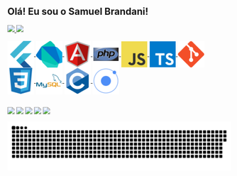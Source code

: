 ## Olá! Eu sou o Samuel Brandani!
 <div>
  <a href="https://github.com/Samuelbrandani">
  <img height="180em" src="https://github-readme-stats.vercel.app/api?username=Samuelbrandani&show_icons=true&theme=cobalt&include_all_commits=true&count_private=true"/>
  <img height="180em" src="https://github-readme-stats.vercel.app/api/top-langs/?username=Samuelbrandani&layout=compact&langs_count=7&theme=cobalt"/>
</div>
<div style="display: inline_block"><br>
  <img align="center" alt="flutter" height="60" width="60" src="imgs/flutter-original.svg">
  <img align="center" alt="dart" height="60" width="60" src="imgs/dart-original.svg">
  <img align="center" alt="angularjs" height="60" width="60" src="imgs/angularjs-original.svg">
  <img align="center" alt="php" height="60" width="60" src="imgs/php-original.svg">
  <img align="center" alt="javascript" height="60" width="60" src="imgs/javascript-original.svg">
  <img align="center" alt="typescript" height="60" width="60" src="imgs/typescript-original.svg">
  <img align="center" alt="git" height="60" width="60" src="imgs/git-original.svg">
  <img align="center" alt="css3" height="60" width="60" src="imgs/css3-original.svg">
  <img align="center" alt="mysql" height="60" width="60" src="imgs/mysql-original-wordmark.svg">
  <img align="center" alt="c" height="60" width="60" src="imgs/c-original.svg">
  <img align="center" alt="ionic" height="60" width="60" src="imgs/ionic-original.svg">
</div>
  
  ##
 
<div> 
  <a href="https://www.youtube.com/channel/UChAldsS6UvIK0pI5yBsCHig" target="_blank"><img src="https://img.shields.io/badge/YouTube-FF0000?style=for-the-badge&logo=youtube&logoColor=white" target="_blank"></a>
  <a href="https://www.instagram.com/samuel_brandani/" target="_blank"><img src="https://img.shields.io/badge/-Instagram-%23E4405F?style=for-the-badge&logo=instagram&logoColor=white" target="_blank"></a>
 <a href="https://discord.gg/c7H9Jhx" target="_blank"><img src="https://img.shields.io/badge/Discord-7289DA?style=for-the-badge&logo=discord&logoColor=white" target="_blank"></a> 
  <a href = "mailto:samuel@brandani.net.br"><img src="https://img.shields.io/badge/-Gmail-%23333?style=for-the-badge&logo=gmail&logoColor=white" target="_blank"></a>
  <a href="https://www.linkedin.com/in/samuel-brandani-757203171/" target="_blank"><img src="https://img.shields.io/badge/-LinkedIn-%230077B5?style=for-the-badge&logo=linkedin&logoColor=white" target="_blank"></a> 
 
  ![Snake animation](https://github.com/Samuelbrandani/Samuelbrandani/blob/main/imgs/github-contribution-grid-snake.svg)
 
</div>
